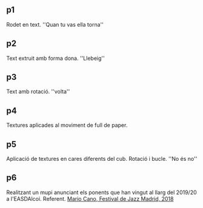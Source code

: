 ## p1

Rodet en text. ''Quan tu vas ella torna''

## p2

Text extruit amb forma dona. ''Llebeig''

## p3

Text amb rotació. ''volta''

## p4

Textures aplicades al moviment de full de paper.

## p5

Aplicació de textures en cares diferents del cub. Rotació i bucle. ''No és no''

## p6

Realitzant un mupi anunciant els ponents que han vingut al llarg del 2019/20 a l'EASDAlcoi.
Referent. [Mario Cano, Festival de Jazz Madrid, 2018](https://www.instagram.com/p/BpR1XPPFdwF/)

